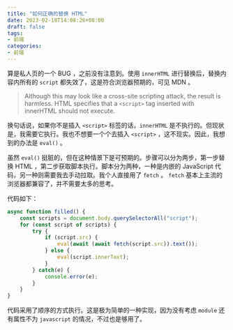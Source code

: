 ```yaml
---
title: "如何正确的替换 HTML"
date: 2023-02-18T14:08:26+08:00
draft: false
tags:
- 前端
categories:
- 前端
---
```


算是私人页的一个 BUG ，之前没有注意到。使用 `innerHTML` 进行替换后，替换内容内所有的 `script` 都失效了，这是符合浏览器预期的，可见 MDN 。

> Although this may look like a cross-site scripting attack, the result is harmless. HTML specifies that a `<script>` tag inserted with innerHTML should not execute.

换句话说，如果你不是插入 `<script>` 标签的话，`innerHTML` 是不执行的。但现状是，我需要它执行。我也不想要一个个去插入 `<script>` ，这不现实。因此，我想到的办法是 `eval()` 。

虽然 `eval()` 挺脏的，但在这种情景下是可预期的。步骤可以分为两步，第一步替换 HTML ，第二步获取脚本执行。脚本分为两种，一种是内嵌的 JavaScript 代码，另一种则需要我去手动拉取。我个人直接用了 `fetch` 。 `fetch` 基本上主流的浏览器都兼容了，并不需要太多的思考。

代码如下：

```javascript
async function filled() {
    const scripts = document.body.querySelectorAll("script");
    for (const script of scripts) {
        try {
            if (script.src) {
                eval(await (await fetch(script.src)).text());
            } else {
                eval(script.innerText);
            }
        } catch(e) {
            console.error(e);
        }
    }
}
```

代码采用了顺序的方式执行。这是极为简单的一种实现，因为没有考虑 `module` 还有属性不为 `javascript` 的情况，不过也是够用了。
